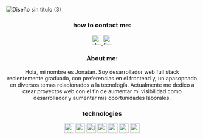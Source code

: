 ![Diseño sin título (3)](https://user-images.githubusercontent.com/59519580/224522211-4cc527d0-06f9-41f2-9b49-18be6ca1a3a8.png)
<h3 align=center>how to contact me:</h3>
<p align=center>
      <a href="https://www.linkedin.com/in/jonatan-villalva-58676a192/">
         <img src="https://www.vectorlogo.zone/logos/linkedin/linkedin-icon.svg" alt="Jonatan Villalva LinkedIn Profile" height="25" width="25">
      </a>   
      <a href="mailto:jvillalva.sistemas@gmail.com">
         <img alt="Email" src="https://www.vectorlogo.zone/logos/gmail/gmail-icon.svg" height="25" width="25"/>
      </a>  
   </p>
<h3 align=center>About me: </h3>
<p align=center>Hola, mi nombre es Jonatan. Soy desarrollador web full stack recientemente graduado, con preferencias en el frontend y, un apasopnado en diversos temas relacionados a la tecnología. Actualmente me dedico a crear proyectos web con el fin de aumentar mi visibilidad como desarrollador y aumentar mis oportunidades laborales.
</p>
<h3 align=center>technologies</h3>
<p align=center>
      <img src="https://www.vectorlogo.zone/logos/w3_html5/w3_html5-icon.svg" alt="html5" height="25" width="25">
      <img src="https://www.vectorlogo.zone/logos/w3_css/w3_css-icon.svg" alt="css3" height="25" width="25">
      <img src="https://www.vectorlogo.zone/logos/javascript/javascript-icon.svg" alt="javascript" height="25" width="25">
      <img src="https://www.vectorlogo.zone/logos/reactjs/reactjs-icon.svg" alt="react.js" height="25" width="25">
      <img src="https://www.vectorlogo.zone/logos/nodejs/nodejs-icon.svg" alt="node.js" height="25" width="25">
      <img src="https://www.vectorlogo.zone/logos/sequelizejs/sequelizejs-icon.svg" alt="sequelize.js" height="25" width="25">
      <img src="https://www.vectorlogo.zone/logos/postgresql/postgresql-icon.svg" alt="postgreSQL" height="25" width="25">
 </p>
